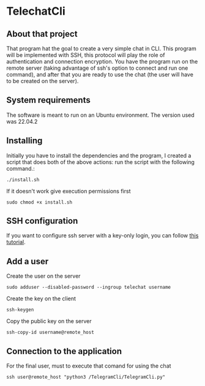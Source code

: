 # TelechatCli

## About that project
That program hat the goal to create a very simple chat in CLI.
This program will be implemented with SSH, this protocol will play the role of authentication and connection encryption.  You have the program run on the remote server (taking advantage of ssh's option to connect and run one command), and after that you are ready to use the chat (the user will have to be created on the server).

## System requirements
The software is meant to run on an Ubuntu environment. The version used was 22.04.2

## Installing
Initially you have to install the dependencies and the program, I created a script that does both of the above actions: run the script with the following command.:
```
./install.sh
```

If it doesn't work give execution permissions first
```
sudo chmod +x install.sh
```
## SSH configuration
If you want to configure ssh server with a key-only login, you can follow [this tutorial](https://www.digitalocean.com/community/tutorials/how-to-configure-ssh-key-based-authentication-on-a-linux-server).

## Add a user
Create the user on the server
```
sudo adduser --disabled-password --ingroup telechat username
```

Create the key on the client
```
ssh-keygen
```

Copy the public key on the server
```
ssh-copy-id username@remote_host
```

## Connection to the application
For the final user, must to execute that comand for using the chat
```
ssh user@remote_host "python3 /TelegramCli/TelegramCli.py"
```
